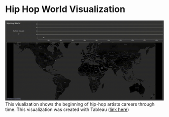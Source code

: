 # Hip Hop World Visualization
![Alt text](hiphopworld.gif "Optional title")
This viualization shows the beginning of hip-hop artists careers through time. This visualization was created with Tableau (<a href="https://public.tableau.com/app/profile/clint.h1907/viz/Hip-HopWorld/Dashboard1" target = "_blank" rel="noopener">link here</a>)
